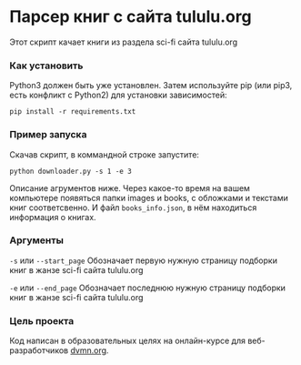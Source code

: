 # Парсер книг с сайта tululu.org

Этот скрипт качает книги из раздела sci-fi сайта tululu.org

### Как установить

Python3 должен быть уже установлен. Затем используйте pip (или pip3, есть конфликт с Python2) для установки зависимостей:
```
pip install -r requirements.txt
```
### Пример запуска
Скачав скрипт, в коммандной строке запустите:
```
python downloader.py -s 1 -e 3
```
Описание агрументов ниже.
Через какое-то время на вашем компьютере появяться папки images и books, с обложками и текстами книг соответсвенно.
И файл `books_info.json`, в нём находиться информация о книгах.
### Аргументы

`-s` или `--start_page` Обозначает первую нужную страницу подборки книг в жанзе sci-fi сайта tululu.org

`-e` или `--end_page` Обозначает последнюю нужную страницу подборки книг в жанзе sci-fi сайта tululu.org

### Цель проекта

Код написан в образовательных целях на онлайн-курсе для веб-разработчиков [dvmn.org](https://dvmn.org/).